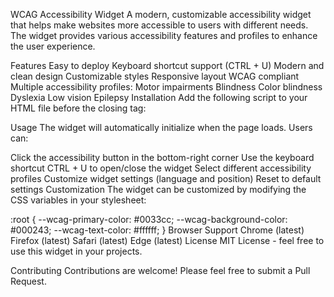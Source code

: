 WCAG Accessibility Widget
A modern, customizable accessibility widget that helps make websites more accessible to users with different needs. The widget provides various accessibility features and profiles to enhance the user experience.

Features
Easy to deploy
Keyboard shortcut support (CTRL + U)
Modern and clean design
Customizable styles
Responsive layout
WCAG compliant
Multiple accessibility profiles:
Motor impairments
Blindness
Color blindness
Dyslexia
Low vision
Epilepsy
Installation
Add the following script to your HTML file before the closing </body> tag:

<script src="https://nextsolution-ai.github.io/wcag/widget-deploy.min.js"></script>
Usage
The widget will automatically initialize when the page loads. Users can:

Click the accessibility button in the bottom-right corner
Use the keyboard shortcut CTRL + U to open/close the widget
Select different accessibility profiles
Customize widget settings (language and position)
Reset to default settings
Customization
The widget can be customized by modifying the CSS variables in your stylesheet:

:root {
  --wcag-primary-color: #0033cc;
  --wcag-background-color: #000243;
  --wcag-text-color: #ffffff;
}
Browser Support
Chrome (latest)
Firefox (latest)
Safari (latest)
Edge (latest)
License
MIT License - feel free to use this widget in your projects.

Contributing
Contributions are welcome! Please feel free to submit a Pull Request.
